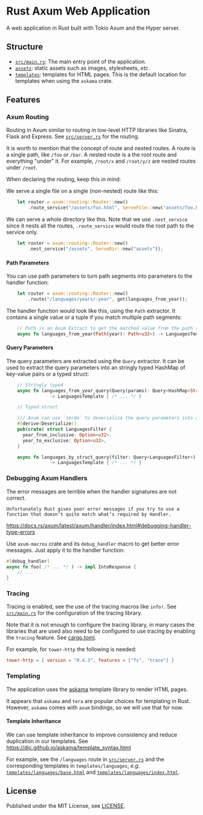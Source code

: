 # Rust Axum Web Application

A web application in Rust built with Tokio Axum and the Hyper server.

## Structure

- [`src/main.rs`](src/main.rs): The main entry point of the application.
- [`assets`](assets): static assets such as images, stylesheets, *etc*.
- [`templates`](templates): templates for HTML pages. This is the default location for templates
  when using the `askama` crate.

## Features

### Axum Routing

Routing in Axum similar to routing in low-level HTTP libraries like Sinatra, Flask and Express.
See [`src/server.rs`](src/main.rs) for the routing.

It is worth to mention that the concept of route and nested routes.
A route is a single path, like `/foo` or `/bar`. A nested route is a the root route
and everything "under" it. For example, `/root/x` and `/root/y/z` are nested routes under `/root`.

When declaring the routing, keep this in mind:

We serve a single file on a single (non-nested) route like this:

```rust 
    let router = axum::routing::Router::new()
        .route_service("/assets/foo.html", ServeFile::new("assets/foo.html"));
```

We can serve a whole directory like this. Note that we use `.nest_service` since it nests all the routes,
`.route_service` would route the root path to the service only.

```rust 
    let router = axum::routing::Router::new()
        .nest_service("/assets", ServeDir::new("assets"));
```

#### Path Parameters
You can use path parameters to turn path segments into parameters to the handler function:
```rust
    let router = axum::routing::Router::new()
        .route("/languages/years/:year", get(languages_from_year));
```

The handler function would look like this, using the `Path` extractor. It contains a 
single value or a tuple if you match multiple path segments:

```rust
    // Path is an Axum Extract to get the matched value from the path (see below in the route configuration)
    async fn languages_from_year(Path(year): Path<u32>) -> LanguagesTemplate { /* ... */ }
```

#### Query Parameters
The query parameters are extracted using the `Query` extractor. It can be used to extract the
query parameters into an stringly typed HashMap of key-value pairs or a typed struct:

```rust
    // Stringly typed
    async fn languages_from_year_query(Query(params): Query<HashMap<String, String>>) 
                -> LanguagesTemplate { /* ... */ }
```

```rust
    // Typed struct

    /// Axum can use `serde` to deserialize the query parameters into a struct
    #[derive(Deserialize)]
    pub(crate) struct LanguagesFilter {
      year_from_inclusive: Option<u32>,
      year_to_exclusive: Option<u32>,
    }

    async fn languages_by_struct_query(filter: Query<LanguagesFilter>) 
                -> LanguagesTemplate { /* ... */ }
```

### Debugging Axum Handlers

The error messages are terrible when the handler signatures are not correct.

    Unfortunately Rust gives poor error messages if you try to use a function that doesn’t quite match what’s required by Handler.

https://docs.rs/axum/latest/axum/handler/index.html#debugging-handler-type-errors

Use `axum-macros` crate and its `debug_handler` macro to get better error messages. 
Just apply it to the handler function:

```rust
#[debug_handler]
async fn foo( /* ... */ ) -> impl IntoResponse {
    // ...
}
```

### Tracing

Tracing is enabled, see the use of the tracing macros like `info!`.
See [`src/main.rs`](src/main.rs) for the configuration of the tracing library.

Note that it is not enough to configure the tracing library, in many cases
the libraries that are used also need to be configured to use tracing by enabling
the `tracing` feature. See [cargo.toml](cargo.toml).

For example, for `tower-http` the following is needed:

```toml
tower-http = { version = "0.4.3", features = ["fs", "trace"] }
```

### Templating

The application uses the [askama](https://github.com/djc/askama) template library to render HTML pages.

It appears that `askama` and `tera` are popular choices for templating in Rust. However, `askama`
comes with `axum` bindings, so we will use that for now.

#### Template Inheritance
We can use template inheritance to improve consistency and reduce duplication in our templates.
See https://djc.github.io/askama/template_syntax.html

For example, see the `/languages` route in [`src/server.rs`](src/server.rs) and the corresponding
templates in `templates/languages`, *e.g.* [`templates/languages/base.html`](templates/languages/base.html)
and [`templates/languages/index.html`](templates/languages/index.html).

## License

Published under the MIT License, see [LICENSE](LICENSE).
